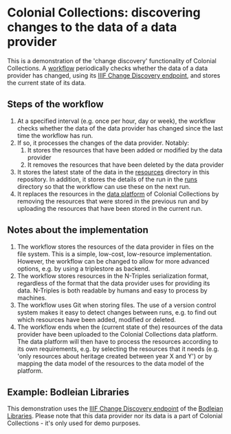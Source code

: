 # Colonial Collections: discovering changes to the data of a data provider

This is a demonstration of the 'change discovery' functionality of Colonial Collections. A [workflow](.github/workflows/process-changes.yaml) periodically checks whether the data of a data provider has changed, using its [IIIF Change Discovery endpoint](https://iiif.io/api/discovery/1.0/), and stores the current state of its data.

## Steps of the workflow

1. At a specified interval (e.g. once per hour, day or week), the workflow checks whether the data of the data provider has changed since the last time the workflow has run.
1. If so, it processes the changes of the data provider. Notably:
    1. It stores the resources that have been added or modified by the data provider
    1. It removes the resources that have been deleted by the data provider
1. It stores the latest state of the data in the [resources](./resources/) directory in this repository. In addition, it stores the details of the run in the [runs](./runs/) directory so that the workflow can use these on the next run.
1. It replaces the resources in the [data platform](https://colonial-heritage.triply.cc/data-hub-development/iiif-change-discovery-demo/graphs) of Colonial Collections by removing the resources that were stored in the previous run and by uploading the resources that have been stored in the current run.

## Notes about the implementation

1. The workflow stores the resources of the data provider in files on the file system. This is a simple, low-cost, low-resource implementation. However, the workflow can be changed to allow for more advanced options, e.g. by using a triplestore as backend.
1. The workflow stores resources in the N-Triples serialization format, regardless of the format that the data provider uses for providing its data. N-Triples is both readable by humans and easy to process by machines.
1. The workflow uses Git when storing files. The use of a version control system makes it easy to detect changes between runs, e.g. to find out which resources have been added, modified or deleted.
1. The workflow ends when the (current state of the) resources of the data provider have been uploaded to the Colonial Collections data platform. The data platform will then have to process the resources according to its own requirements, e.g. by selecting the resources that it needs (e.g. 'only resources about heritage created between year X and Y') or by mapping the data model of the resources to the data model of the platform.

## Example: Bodleian Libraries

This demonstration uses the [IIIF Change Discovery endpoint](https://iiif.bodleian.ox.ac.uk/iiif/activity/all-changes) of the [Bodleian Libraries](https://digital.bodleian.ox.ac.uk/). Please note that this data provider nor its data is a part of Colonial Collections - it's only used for demo purposes.
